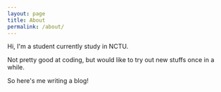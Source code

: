 ```yaml
---
layout: page
title: About
permalink: /about/
---
```

Hi, I'm a student currently study in NCTU.

Not pretty good at coding, but would like to try out new stuffs once in a while.

So here's me writing a blog! 
